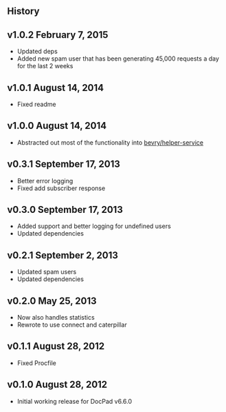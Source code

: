## History

## v1.0.2 February 7, 2015
- Updated deps
- Added new spam user that has been generating 45,000 requests a day for the last 2 weeks


## v1.0.1 August 14, 2014
- Fixed readme


## v1.0.0 August 14, 2014
- Abstracted out most of the functionality into [bevry/helper-service](https://github.com/bevry/helper-service)


## v0.3.1 September 17, 2013
- Better error logging
- Fixed add subscriber response


## v0.3.0 September 17, 2013
- Added support and better logging for undefined users
- Updated dependencies


## v0.2.1 September 2, 2013
- Updated spam users
- Updated dependencies


## v0.2.0 May 25, 2013
- Now also handles statistics
- Rewrote to use connect and caterpillar


## v0.1.1 August 28, 2012
- Fixed Procfile


## v0.1.0 August 28, 2012
- Initial working release for DocPad v6.6.0
